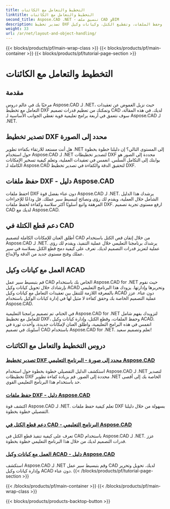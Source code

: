 ```yaml
---
title: التخطيط والتعامل مع الكائنات
linktitle: التخطيط والتعامل مع الكائنات
second_title: Aspose.CAD .NET - تنسيق ملف CAD وBIM
description: تصدير تخطيط DXF الرئيسي، وحفظ الملفات، وتقطيع الكتل، وكيانات وكيل ACAD دون عناء لتحسين تصميم CAD باستخدام Aspose.CAD لـ .NET.
weight: 33
url: /ar/net/layout-and-object-handling/
---
```


{{< blocks/products/pf/main-wrap-class >}}
{{< blocks/products/pf/main-container >}}
{{< blocks/products/pf/tutorial-page-section >}}

# التخطيط والتعامل مع الكائنات


## مقدمة

مرحبًا بك في عالم دروس Aspose.CAD لـ .NET، حيث نزيل الغموض عن تعقيدات التعامل مع تخطيط DXF ونمكنك من تعظيم قدرات تصميم CAD لديك. في هذه المقالة، سوف نتعمق في أربعة برامج تعليمية قوية تغطي الجوانب الأساسية لـ Aspose.CAD لـ .NET.

 ## تصدير تخطيط DXF محدد إلى الصورة

هل أنت مستعد للارتقاء بكفاءة تطوير .NET إلى المستوى التالي؟ إن دليلنا خطوة بخطوة حول استخدام Aspose.CAD لـ .NET لتصدير تخطيطات DXF محددة إلى الصور هو بوابتك إلى التكامل السلس. انغمس في تعقيدات العملية، وتعلم كيفية تسخير الإمكانات الكاملة لـ Aspose.CAD لتحقيق الدقة والكفاءة في تصدير تخطيط DXF.

 ## حفظ ملفات DXF - دليل Aspose.CAD

احفظ ملفات DXF دون عناء بفضل قوة Aspose.CAD لـ .NET. يرشدك هذا الدليل الشامل خلال العملية، ويقدم لك رؤى ونصائح لتبسيط سير عملك. قل وداعًا للإجراءات المرهقة واتبع أسلوبًا أكثر سلاسة وكفاءة لحفظ ملفات DXF. ارفع مستوى تجربة تصميم CAD لديك مع Aspose.CAD.

 ## دعم قطع الكتلة في CAD

أطلق العنان للإمكانات الكاملة لتصميم CAD من خلال إتقان قص الكتل باستخدام Aspose.CAD لـ .NET. يرشدك برنامجنا التعليمي خلال عملية التنفيذ، ويقدم لك رؤى عملية لتعزيز قدرات التصميم لديك. تعرف على كيفية دمج قطع الكتل بسلاسة في سير عملك وفتح مستوى جديد من الدقة والإبداع.

 ## العمل مع كيانات وكيل ACAD

قم بتبسيط سير عمل CAD الخاص بك باستخدام Aspose.CAD for .NET حيث نقوم بإرشادك خلال تحويل كيانات وكيل ACAD وتحريرها وإدارتها. يزودك هذا البرنامج التعليمي بالمعرفة اللازمة للتنقل بين تعقيدات التعامل مع كيانات وكيل ACAD دون عناء. عزز عملية التصميم الخاصة بك وحقق كفاءة لا مثيل لها في إدارة كيانات الوكيل باستخدام Aspose.CAD.

في الختام، تم تصميم برامجنا التعليمية Aspose.CAD for .NET لتزويدك بفهم شامل للتعامل مع تخطيط DXF، وحفظ الملفات، وقطع الكتل، وإدارة كيانات وكيل ACAD. انغمس في هذه البرامج التعليمية، واطلق العنان لإمكانات جديدة، وأحدث ثورة في أسلوبك في تصميم CAD باستخدام Aspose.CAD for .NET. تعلم وتصميم سعيد!
## دروس التخطيط والتعامل مع الكائنات
### [تصدير تخطيط DXF محدد إلى صورة - البرنامج التعليمي Aspose.CAD](./exporting-specific-dxf-layout-to-image/)
استكشف الدليل التفصيلي خطوة بخطوة حول استخدام Aspose.CAD لـ .NET لتصدير تخطيطات DXF محددة إلى الصور. قم بزيادة كفاءة تطوير .NET الخاصة بك إلى أقصى حد باستخدام هذا البرنامج التعليمي القوي.
### [حفظ ملفات DXF - دليل Aspose.CAD](./saving-dxf-files/)
اكتشف قوة Aspose.CAD لـ .NET. تعلم كيفية حفظ ملفات DXF بسهولة من خلال دليلنا التفصيلي خطوة بخطوة.
### [دعم قطع الكتل في CAD - البرنامج التعليمي Aspose.CAD](./supporting-block-clipping-in-cad/)
تعرف على كيفية تنفيذ قطع الكتل في CAD باستخدام Aspose.CAD لـ .NET. عزز قدرات التصميم لديك من خلال هذا البرنامج التعليمي خطوة بخطوة.
### [العمل مع كيانات وكيل ACAD - دليل Aspose.CAD](./working-with-acad-proxy-entities/)
استكشف Aspose.CAD لـ .NET وقم بتبسيط سير عمل CAD لديك. تحويل وتحرير وإدارة كيانات وكيل ACAD دون عناء.
{{< /blocks/products/pf/tutorial-page-section >}}

{{< /blocks/products/pf/main-container >}}
{{< /blocks/products/pf/main-wrap-class >}}

{{< blocks/products/products-backtop-button >}}
